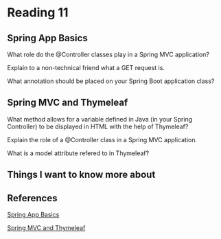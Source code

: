 # Reading 11

## Spring App Basics

What role do the @Controller classes play in a Spring MVC application?

Explain to a non-technical friend what a GET request is.

What annotation should be placed on your Spring Boot application class?

## Spring MVC and Thymeleaf

What method allows for a variable defined in Java (in your Spring Controller) to be displayed in HTML with the help of Thymeleaf?

Explain the role of a @Controller class in a Spring MVC application.

What is a model attribute refered to in Thymeleaf?

## Things I want to know more about

## References

[Spring App Basics](https://spring.io/guides/gs/serving-web-content/)

[Spring MVC and Thymeleaf](https://www.thymeleaf.org/doc/articles/springmvcaccessdata.html)
